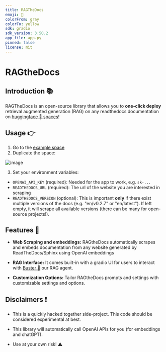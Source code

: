 ```yaml
---
title: RAGTheDocs
emoji: 👀
colorFrom: gray
colorTo: yellow
sdk: gradio
sdk_version: 3.50.2
app_file: app.py
pinned: false
license: mit
---
```


# RAGtheDocs

## Introduction 📚

RAGTheDocs is an open-source library that allows you to **one-click deploy** retrieval augmented generation (RAG) on any readthedocs documentation on [huggingface 🤗 spaces](https://huggingface.co/spaces/jerpint/RAGTheDocs)!

## Usage 👉

1) Go to the [example space](https://huggingface.co/spaces/jerpint/RAGTheDocs)
2) Duplicate the space:

![image](https://github.com/jerpint/buster/assets/18450628/0c89038c-c3af-4c1f-9d3b-9b4d83db4910)

3) Set your environment variables:
* `OPENAI_API_KEY` (required): Needed for the app to work, e.g. `sk-...`
* `READTHEDOCS_URL` (required): The url of the website you are interested in scraping
* `READTHEDOCS_VERSION` (optional): This is important **only** if there exist multiple versions of the docs (e.g. "en/v0.2.7" or "en/latest"). If left empty, it will scrape all available versions (there can be many for open-source projects!).

## Features 🚀

- **Web Scraping and embeddings:** RAGtheDocs automatically scrapes and embeds documentation from any website generated by ReadTheDocs/Sphinx using OpenAI embeddings

- **RAG Interface:** It comes built-in with a gradio UI for users to interact with [Buster 🤖](https://github.com/jerpint/buste) our RAG agent.

- **Customization Options:** Tailor RAGtheDocs prompts and settings with customizable settings and options.

## Disclaimers ❗

* This is a quickly hacked together side-project. This code should be considered experimental at best.

* This library will automatically call OpenAI APIs for you (for embeddings and chatGPT).

* Use at your own risk! ⚠️

